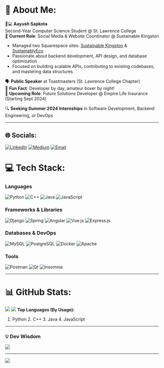 # 💫 About Me:
👨💻 **Aayush Sapkota**  
Second-Year Computer Science Student @ St. Lawrence College  
📍 **Current Role**: Social Media & Website Coordinator @ Sustainable Kingston  
- Managed two Squarespace sites: [Sustainable Kingston](https://www.sustainablekingston.com/) & [SustainablyEco](https://www.sustainablekingston.com/sustainablyeco)  
- Passionate about backend development, API design, and database optimization  
- Focused on building scalable APIs, contributing to existing codebases, and mastering data structures  

🗣️ **Public Speaker** at Toastmasters (St. Lawrence College Chapter)  
🥊 **Fun Fact**: Developer by day, amateur boxer by night!  
🚀 **Upcoming Role**: Future Solutions Developer @ Empire Life Insurance (Starting Sept 2024)  

🔍 **Seeking Summer 2024 Internships** in Software Development, Backend Engineering, or DevOps  

---

## 🌐 Socials:
[![LinkedIn](https://img.shields.io/badge/LinkedIn-Aayush_Sapkota-%230077B5?logo=linkedin&logoColor=white&style=flat-square)](https://linkedin.com/in/aayush-sapkota) 
[![Medium](https://img.shields.io/badge/Medium-%40aayushsapkota-12100E?logo=medium&logoColor=white&style=flat-square)](https://medium.com/@aayushsapkota1030) 
[![Email](https://img.shields.io/badge/Email-aayush%40aayussh.com-%23EA4335?logo=gmail&logoColor=white&style=flat-square)](mailto:aayush@aayussh.com)

# 💻 Tech Stack:
### **Languages**
![Python](https://img.shields.io/badge/Python-%233776AB?logo=python&logoColor=white&color=%232AB7CA)
![C++](https://img.shields.io/badge/C++-%2300599C?logo=c%2B%2B&logoColor=white&color=%236C5B7B)
![Java](https://img.shields.io/badge/Java-%23ED8B00?logo=openjdk&logoColor=white&color=%23F4A261)
![JavaScript](https://img.shields.io/badge/JavaScript-%23F7DF1E?logo=javascript&logoColor=black&color=%23FFD700)

### **Frameworks & Libraries**
![Django](https://img.shields.io/badge/Django-%23092E20?logo=django&logoColor=white&color=%2344A08D)
![Spring](https://img.shields.io/badge/Spring-%236DB33F?logo=spring&logoColor=white&color=%2388D498)
![Angular](https://img.shields.io/badge/Angular-%23DD0031?logo=angular&logoColor=white&color=%23E94B3C)
![Vue.js](https://img.shields.io/badge/Vue.js-%234FC08D?logo=vuedotjs&logoColor=white&color=%2344A08D)
![Express.js](https://img.shields.io/badge/Express.js-%23404d59?logo=express&logoColor=%2361DAFB&color=%236C5B7B)

### **Databases & DevOps**
![MySQL](https://img.shields.io/badge/MySQL-%234479A1?logo=mysql&logoColor=white&color=%232AB7CA)
![PostgreSQL](https://img.shields.io/badge/PostgreSQL-%23316192?logo=postgresql&logoColor=white&color=%2344A08D)
![Docker](https://img.shields.io/badge/Docker-%230db7ed?logo=docker&logoColor=white&color=%232AB7CA)
![Apache](https://img.shields.io/badge/Apache-%23D22128?logo=apache&logoColor=white&color=%23E94B3C)

### **Tools**
![Postman](https://img.shields.io/badge/Postman-%23FF6C37?logo=postman&logoColor=white&color=%23F4A261)
![Qt](https://img.shields.io/badge/Qt-%23217346?logo=qt&logoColor=white&color=%2344A08D)
![Insomnia](https://img.shields.io/badge/Insomnia-%235849BE?logo=insomnia&logoColor=white&color=%236C5B7B)

---

# 📊 GitHub Stats:
![](https://github-readme-stats.vercel.app/api?username=AayushSapkota&theme=radical&hide_border=true&bg_color=FAFAFA&title_color=2AB7CA&icon_color=44A08D&text_color=4A4A4A)
![](https://github-readme-streak-stats.herokuapp.com/?user=AayushSapkota&theme=radical&hide_border=true&background=FAFAFA&stroke=2AB7CA)
**Top Languages (By Usage):**  
1. Python 2. C++ 3. Java 4. JavaScript

---

### 💡 Dev Wisdom 
![](https://quotes-github-readme.vercel.app/api?type=random&theme=radical&font=Noto%20Sans)

---

[![](https://visitcount.itsvg.in/api?id=AayushSapkota&label=Profile%20Views&color=6&icon=5&pretty=true)](https://visitcount.itsvg.in)
